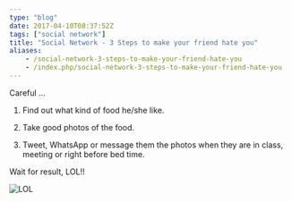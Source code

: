 ```yaml
---
type: "blog"
date: 2017-04-10T08:37:52Z
tags: ["social network"]
title: "Social Network - 3 Steps to make your friend hate you"
aliases:
    - /social-network-3-steps-to-make-your-friend-hate-you
    - /index.php/social-network-3-steps-to-make-your-friend-hate-you
---
```


Careful ...
<!--more-->

1. Find out what kind of food he/she like.

2. Take good photos of the food.

3. Tweet, WhatsApp or message them the photos when they are in class, meeting or right before bed time.

Wait for result, LOL!!

![LOL](https://c1.staticflickr.com/3/2844/33946421145_4595a408e4_h.jpg)
